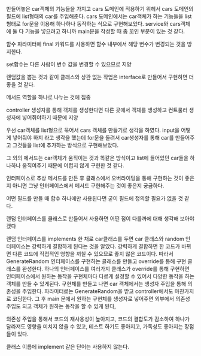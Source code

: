 만들어놓은 car객체의 기능들을 가지고 cars 도메인에 적용하기 위헤서 cars 도메인의 필드에 list형태의 car를 주입해준다.
cars 도메인에서는 car객체가 하는 기능들을 list형태로 for문을 이용해 하나하나 동작하는 식으로 구현해보았다.
service와 cars객체에 둘 다 기능을 넣으려고 하니까 main문을 작성할 때 좀 꼬인 부분이 있는 것 같다.


함수 파라미터에 final 카워드를 사용하면 함수 내부에서 해당 변수가 변경되는 것을 방지한다.

set함수는 다른 사람이 변수 값을 변경할 수 있으므로 지양

랜덤값을 뽑는 것과 같이 클래스와 상관 없는 작업은 interface로 만들어서 구현하면 더 좋을 것 같다.

메서드 역할을 하나로 나누는 것에 집중

controller 생성자를 통해 객체를 생성한다면 다른 곳에서 객체를 생성하고 컨트룰러 생성자에 넣어줘야하기 때문에 지양

우선 car객체를 list형으로 묶어서 cars 객체를 만들기로 생각을 하였다.
input을 어떻게 넣어줘야 하지 라고 생각을 했는데 for문을 돌려서 car생성자를 통해 car를 만들어주고 그것들을 list에 추가하는 방식으로 구현해보았다.

그 외의 메서드는 car객체가 움직이는 것과 똑같은 방식이고 list에 들어있던 car들을 하나하나 움직여주기 때문에 어렵지 않게 구현한 것 같다.

인터페이스로 추상 메서드를 만든 후 클래스에서 오버라이딩을 통해 구현하는 것이 좋은지 아니면 그냥 인터페이스에서 메서드 구현해주는 것이 좋은지 궁금하다.

어떤 필드를 만들 때 함수 하나에만 사용된다면 굳이 필드에 정의할 필요가 없을 것 같다.

랜덤 인터페이스를 클래스로 만들어서 사용하면 어떤 점이 다를까에 대해 생각해 보아야겠다

랜덤 인터페이스를 implements 한 채로 car클래스를 두면 car 클래스와 random 인터페이스는 강력하게 결합하게 된다는 것을 알았다.
강력하게 결합하면 한 코드가 바뀌면 다른 코드에 직접적인 영향을 끼칠 수 있으므로 좋지 않은 코드이다.
따라서 GenerateRandom 인터페이스를 구현하는 클래스를 만들고 override를 통해 구현 클래스를 완성한다.
하나의 인터페이스를 여러가지 클래스가 override를 통해 구현하면 인터페이스에서 원하는 동작을 구현체마다 다르게 설정할 수 있어서 다양한 동작을 하는 객체를 만들 수 있게된다.
구현체를 만들고 나면 car 객체에서는 생성자 주입을 통해 의존성을 주입한다. 파라미터로는 GenerateRandom을 받고 controller에서도 마찬가지로 코딩한다.
그 후 main 문에서 원하는 구현체를 생성자로 넣어주면 외부에서 의존성 주입도 되고 객체가 원하는 동작을 할 수 있게 된다,

의존성 주입을 통해서 코드의 재사용성이 높아지고, 코드의 결합도가 감소하여 하나가 달라져도 영향을 미치지 않을 수 있고, 테스트 하기도 좋아지고, 가독성도 좋아지는 장점들이 있다.

클래스 이름에 implement 같은 단어는 사용하지 않는다.
